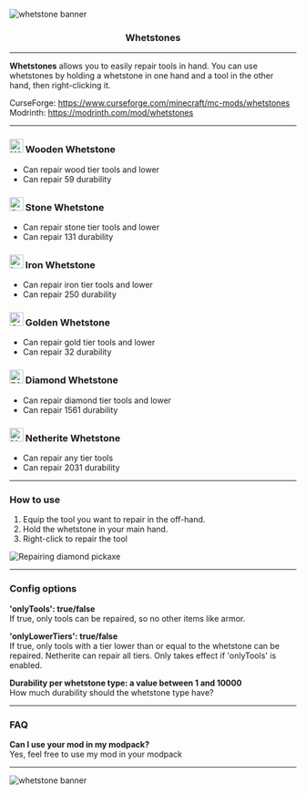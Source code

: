 ![whetstone banner](https://cdn.modrinth.com/data/M97mSTbc/images/41334af848e5845f490b391c1765e8285021f1ad.png)

### <center>Whetstones</center>
---

**Whetstones** allows you to easily repair tools in hand. You can use whetstones by holding a whetstone in one hand and a tool in the other hand, then right-clicking it.

CurseForge: https://www.curseforge.com/minecraft/mc-mods/whetstones  
Modrinth: https://modrinth.com/mod/whetstones

---

### <img width='24' src='https://imgur.com/IV4nmmQ.png' alt='Wooden whetstone'> Wooden Whetstone
- Can repair wood tier tools and lower
- Can repair 59 durability

### <img width='24' src='https://imgur.com/TQZZsgT.png' alt='Stone whetstone'> Stone Whetstone
- Can repair stone tier tools and lower
- Can repair 131 durability

### <img width='24' src='https://imgur.com/tTEnaHh.png' alt='Iron whetstone'> Iron Whetstone
- Can repair iron tier tools and lower
- Can repair 250 durability

### <img width='24' src='https://imgur.com/E67CMpP.png' alt='Golden whetstone'> Golden Whetstone
- Can repair gold tier tools and lower
- Can repair 32 durability

### <img width='24' src='https://imgur.com/hB1vuDw.png' alt='Diamond whetstone'> Diamond Whetstone
- Can repair diamond tier tools and lower
- Can repair 1561 durability

### <img width='24' src='https://imgur.com/FpjZ6lt.png' alt='Netherite whetstone'> Netherite Whetstone
- Can repair any tier tools
- Can repair 2031 durability

---

### How to use

1. Equip the tool you want to repair in the off-hand.
2. Hold the whetstone in your main hand.
3. Right-click to repair the tool

![Repairing diamond pickaxe](https://imgur.com/mzD9zjy.gif)

---

### Config options

**'onlyTools': true/false**   
If true, only tools can be repaired, so no other items like armor.

**'onlyLowerTiers': true/false**   
If true, only tools with a tier lower than or equal to the whetstone can be repaired. Netherite can repair all tiers. Only takes effect if 'onlyTools' is enabled.

**Durability per whetstone type: a value between 1 and 10000**   
How much durability should the whetstone type have?

---

### FAQ

**Can I use your mod in my modpack?**   
Yes, feel free to use my mod in your modpack

---

![whetstone banner](https://cdn.modrinth.com/data/M97mSTbc/images/41334af848e5845f490b391c1765e8285021f1ad.png)
